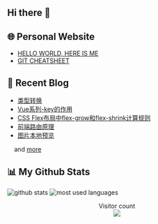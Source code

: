 ## Hi there 👋

## 🌐 Personal Website

- [HELLO WORLD, HERE IS ME](https://www.hereis.me/)
- [GIT CHEATSHEET](https://hereis.me/git-cheatsheet)

## 📝 **Recent Blog**

<!-- BLOG-POST-LIST:START -->
- [类型转换](https://blog.hereis.me/articles/2020/05/29/1590743778568.html)
- [Vue系列-key的作用](https://blog.hereis.me/articles/2020/05/28/1590677252191.html)
- [CSS Flex布局中flex-grow和flex-shrink计算规则](https://blog.hereis.me/articles/2020/05/27/1590575852573.html)
- [前端路由原理](https://blog.hereis.me/articles/2020/05/27/1590564479314.html)
- [图片本地预览](https://blog.hereis.me/articles/2020/05/26/1590489905117.html)
<!-- BLOG-POST-LIST:END -->
<p>&nbsp;&nbsp;&nbsp;&nbsp;and <a href="https://blog.hereis.me/">more</a></p>

## 📊 **My Github Stats**
![github stats](https://github-readme-stats-swart.vercel.app/api?username=lj0812&show_icons=true)
![most used languages](https://github-readme-stats-swart.vercel.app/api/top-langs/?username=lj0812&layout=compact)

<p align="center"> 
  Visitor count<br>
  <img src="https://profile-counter.glitch.me/lj0812/count.svg" />
</p>

<!--
**lj0812/lj0812** is a ✨ _special_ ✨ repository because its `README.md` (this file) appears on your GitHub profile.

Here are some ideas to get you started:

- 🔭 I’m currently working on ...
- 🌱 I’m currently learning ...
- 👯 I’m looking to collaborate on ...
- 🤔 I’m looking for help with ...
- 💬 Ask me about ...
- 📫 How to reach me: ...
- 😄 Pronouns: ...
- ⚡ Fun fact: ...
-->
